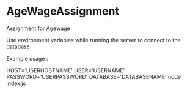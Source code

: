 # AgeWageAssignment
Assignment for Agewage


Use environment variables while running the server to connect to the database

Example usage : 


HOST='USERHOSTNAME' USER='USERNAME' PASSWORD='USERPASSWORD' DATABASE='DATABASENAME' node index.js
